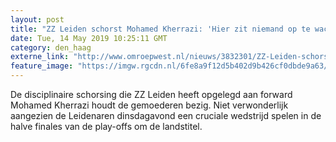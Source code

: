 ```yaml
---
layout: post
title: "ZZ Leiden schorst Mohamed Kherrazi: 'Hier zit niemand op te wachten'"
date: Tue, 14 May 2019 10:25:11 GMT
category: den_haag
externe_link: "http://www.omroepwest.nl/nieuws/3832301/ZZ-Leiden-schorst-Mohamed-Kherrazi-Hier-zit-niemand-op-te-wachten"
feature_image: "https://imgw.rgcdn.nl/6fe8a9f12d5b402d9b426cf0dbde9a63/opener/3832346.jpg"
---
```


De disciplinaire schorsing die ZZ Leiden heeft opgelegd aan forward Mohamed Kherrazi houdt de gemoederen bezig. Niet verwonderlijk aangezien de Leidenaren dinsdagavond een cruciale wedstrijd spelen in de halve finales van de play-offs om de landstitel.
